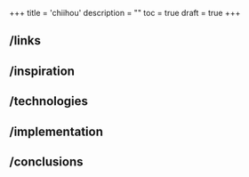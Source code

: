 +++
title = 'chiihou'
description = ""
toc = true
draft = true
+++

## /links

## /inspiration

## /technologies

## /implementation

## /conclusions

